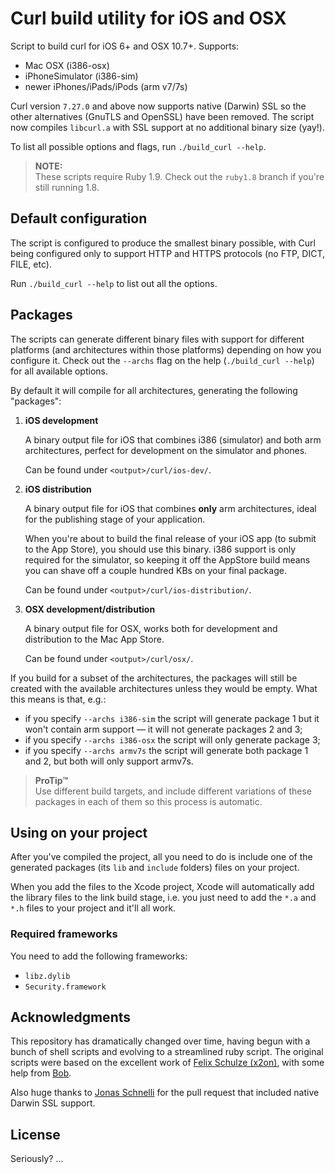 Curl build utility for iOS and OSX
==================================

Script to build curl for iOS 6+ and OSX 10.7+. Supports:

- Mac OSX (i386-osx)
- iPhoneSimulator (i386-sim)
- newer iPhones/iPads/iPods (arm v7/7s)

Curl version `7.27.0` and above now supports native (Darwin) SSL so the other alternatives (GnuTLS and OpenSSL) have been removed. The script now compiles `libcurl.a` with SSL support at no additional binary size (yay!).

To list all possible options and flags, run `./build_curl --help`.

> **NOTE:**  
> These scripts require Ruby 1.9. Check out the `ruby1.8` branch if you're still running 1.8.


## Default configuration

The script is configured to produce the smallest binary possible, with Curl being configured only to support HTTP and HTTPS protocols (no FTP, DICT, FILE, etc).

Run `./build_curl --help` to list out all the options.


## Packages

The scripts can generate different binary files with support for different platforms (and architectures within those platforms) depending on how you configure it. Check out the `--archs` flag on the help (`./build_curl --help`) for all available options.

By default it will compile for all architectures, generating the following "packages":

1. **iOS development**

    A binary output file for iOS that combines i386 (simulator) and both arm architectures, perfect for development on the simulator and phones.

    Can be found under `<output>/curl/ios-dev/`.

2. **iOS distribution**

    A binary output file for iOS that combines **only** arm architectures, ideal for the publishing stage of your application.

    When you're about to build the final release of your iOS app (to submit to the App Store), you should use this binary. i386 support is only required for the simulator, so keeping it off the AppStore build means you can shave off a couple hundred KBs on your final package.

    Can be found under `<output>/curl/ios-distribution/`.

3. **OSX development/distribution**

    A binary output file for OSX, works both for development and distribution to the Mac App Store.

    Can be found under `<output>/curl/osx/`.

If you build for a subset of the architectures, the packages will still be created with the available architectures unless they would be empty. What this means is that, e.g.:

* if you specify `--archs i386-sim` the script will generate package 1 but it won't contain arm support &mdash; it will not generate packages 2 and 3;
* if you specify `--archs i386-osx` the script will only generate package 3;
* if you specify `--archs armv7s` the script will generate both package 1 and 2, but both will only support armv7s.

> **ProTip™**  
> Use different build targets, and include different variations of these packages in each of them so this process is automatic.


## Using on your project

After you've compiled the project, all you need to do is include one of the generated packages (its `lib` and `include` folders) files on your project.

When you add the files to the Xcode project, Xcode will automatically add the library files to the link build stage, i.e. you just need to add the `*.a` and `*.h` files to your project and it'll all work.


### Required frameworks

You need to add the following frameworks:

- `libz.dylib`
- `Security.framework`


## Acknowledgments

This repository has dramatically changed over time, having begun with a bunch of shell scripts and evolving to a streamlined ruby script. The original scripts were based on the excellent work of [Felix Schulze (x2on)](https://github.com/x2on), with some help from [Bob](http://stackoverflow.com/questions/9039554/using-libcurl-on-ios-5-as-an-alternative-to-nsurlconnection/9528936#9528936).

Also huge thanks to [Jonas Schnelli](https://github.com/jonasschnelli) for the pull request that included native Darwin SSL support.


## License

Seriously? ...
